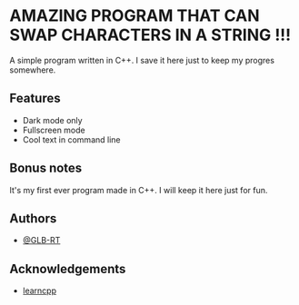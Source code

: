 # AMAZING PROGRAM THAT CAN SWAP CHARACTERS IN A STRING !!!

A simple program written in C++.
I save it here just to keep my progres somewhere.

## Features
- Dark mode only
- Fullscreen mode
- Cool text in command line


## Bonus notes
It's my first ever program made in C++.
I will keep it here just for fun.

## Authors
- [@GLB-RT](https://github.com/GLB-RT)

## Acknowledgements
 - [learncpp](https://www.learncpp.com/)
